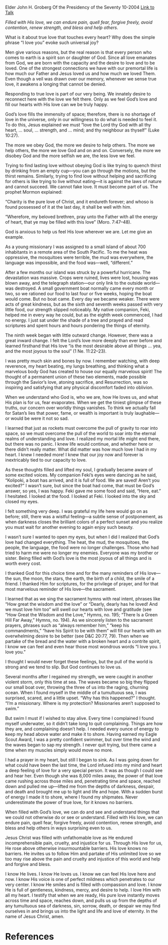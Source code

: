 Elder John H. Groberg
Of the Presidency of the Seventy
10-2004
[Link to Talk](https://www.churchofjesuschrist.org/study/general-conference/2004/10/the-power-of-gods-love?lang=eng)

_Filled with His love, we can endure pain, quell fear, forgive freely, avoid contention, renew strength, and bless and help others._

What is it about true love that touches every heart? Why does the simple phrase “I love you” evoke such universal joy?

Men give various reasons, but the real reason is that every person who comes to earth is a spirit son or daughter of God. Since all love emanates from God, we are born with the capacity and the desire to love and to be loved. One of the strongest connections we have with our premortal life is how much our Father and Jesus loved us and how much we loved Them. Even though a veil was drawn over our memory, whenever we sense true love, it awakens a longing that cannot be denied.

Responding to true love is part of our very being. We innately desire to reconnect here with the love we felt there. Only as we feel God’s love and fill our hearts with His love can we be truly happy.

God’s love fills the immensity of space; therefore, there is no shortage of love in the universe, only in our willingness to do what is needed to feel it. To do this, Jesus explained we must “love the Lord thy God with all thy heart, … soul, … strength, and … mind; and thy neighbour as thyself” (Luke 10:27).

The more we obey God, the more we desire to help others. The more we help others, the more we love God and on and on. Conversely, the more we disobey God and the more selfish we are, the less love we feel.

Trying to find lasting love without obeying God is like trying to quench thirst by drinking from an empty cup—you can go through the motions, but the thirst remains. Similarly, trying to find love without helping and sacrificing for others is like trying to live without eating—it is against the laws of nature and cannot succeed. We cannot fake love. It must become part of us. The prophet Mormon explained:



“Charity is the pure love of Christ, and it endureth forever; and whoso is found possessed of it at the last day, it shall be well with him.

“Wherefore, my beloved brethren, pray unto the Father with all the energy of heart, that ye may be filled with this love” (Moro. 7:47–48).

God is anxious to help us feel His love wherever we are. Let me give an example.

As a young missionary I was assigned to a small island of about 700 inhabitants in a remote area of the South Pacific. To me the heat was oppressive, the mosquitoes were terrible, the mud was everywhere, the language was impossible, and the food was—well, “different.”

After a few months our island was struck by a powerful hurricane. The devastation was massive. Crops were ruined, lives were lost, housing was blown away, and the telegraph station—our only link to the outside world—was destroyed. A small government boat normally came every month or two, so we rationed our food to last four or five weeks, hoping the boat would come. But no boat came. Every day we became weaker. There were acts of great kindness, but as the sixth and seventh weeks passed with very little food, our strength slipped noticeably. My native companion, Feki, helped me in every way he could, but as the eighth week commenced, I had no energy. I just sat under the shade of a tree and prayed and read scriptures and spent hours and hours pondering the things of eternity.

The ninth week began with little outward change. However, there was a great inward change. I felt the Lord’s love more deeply than ever before and learned firsthand that His love “is the most desirable above all things … yea, and the most joyous to the soul” (1 Ne. 11:22–23).

I was pretty much skin and bones by now. I remember watching, with deep reverence, my heart beating, my lungs breathing, and thinking what a marvelous body God has created to house our equally marvelous spirit! The thought of a permanent union of these two elements, made possible through the Savior’s love, atoning sacrifice, and Resurrection, was so inspiring and satisfying that any physical discomfort faded into oblivion.

When we understand who God is, who we are, how He loves us, and what His plan is for us, fear evaporates. When we get the tiniest glimpse of these truths, our concern over worldly things vanishes. To think we actually fall for Satan’s lies that power, fame, or wealth is important is truly laughable—or would be were it not so sad.

I learned that just as rockets must overcome the pull of gravity to roar into space, so we must overcome the pull of the world to soar into the eternal realms of understanding and love. I realized my mortal life might end there, but there was no panic. I knew life would continue, and whether here or there didn’t really matter. What did matter was how much love I had in my heart. I knew I needed more! I knew that our joy now and forever is inextricably tied to our capacity to love.

As these thoughts filled and lifted my soul, I gradually became aware of some excited voices. My companion Feki’s eyes were dancing as he said, “Kolipoki, a boat has arrived, and it is full of food. We are saved! Aren’t you excited?” I wasn’t sure, but since the boat had come, that must be God’s answer, so yes, I was happy. Feki gave me some food and said, “Here, eat.” I hesitated. I looked at the food. I looked at Feki. I looked into the sky and closed my eyes.

I felt something very deep. I was grateful my life here would go on as before; still, there was a wistful feeling—a subtle sense of postponement, as when darkness closes the brilliant colors of a perfect sunset and you realize you must wait for another evening to again enjoy such beauty.

I wasn’t sure I wanted to open my eyes, but when I did I realized that God’s love had changed everything. The heat, the mud, the mosquitoes, the people, the language, the food were no longer challenges. Those who had tried to harm me were no longer my enemies. Everyone was my brother or sister. Being filled with God’s love is the most joyous of all things and is worth every cost.

I thanked God for this choice time and for the many reminders of His love—the sun, the moon, the stars, the earth, the birth of a child, the smile of a friend. I thanked Him for scriptures, for the privilege of prayer, and for that most marvelous reminder of His love—the sacrament.

I learned that as we sing the sacrament hymns with real intent, phrases like “How great the wisdom and the love” or “Dearly, dearly has he loved! And we must love him too” will swell our hearts with love and gratitude (see “How Great the Wisdom and the Love,” Hymns, no. 195; “There Is a Green Hill Far Away,” Hymns, no. 194). As we sincerely listen to the sacrament prayers, phrases such as “always remember him,” “keep his commandments,” “have his Spirit to be with them” will fill our hearts with an overwhelming desire to be better (see D&C 20:77, 79). Then when we partake of the bread and the water with a broken heart and a contrite spirit, I know we can feel and even hear those most wondrous words “I love you. I love you.”

I thought I would never forget these feelings, but the pull of the world is strong and we tend to slip. But God continues to love us.

Several months after I regained my strength, we were caught in another violent storm, only this time at sea. The waves became so big they flipped our small boat over, throwing the three of us into the raging, churning ocean. When I found myself in the middle of a tumultuous sea, I was surprised, scared, and a little upset. “Why has this happened?” I thought. “I’m a missionary. Where is my protection? Missionaries aren’t supposed to swim.”

But swim I must if I wished to stay alive. Every time I complained I found myself underwater, so it didn’t take long to quit complaining. Things are how they are, and complaining doesn’t help. I needed every ounce of energy to keep my head above water and make it to shore. Having earned my Eagle Scout Award, I was a pretty confident swimmer, but over time the wind and the waves began to sap my strength. I never quit trying, but there came a time when my muscles simply would move no more.

I had a prayer in my heart, but still I began to sink. As I was going down for what could have been the last time, the Lord infused into my mind and heart a deep feeling of love for a very special person. It was as though I could see and hear her. Even though she was 8,000 miles away, the power of that love came rushing across those miles and, penetrating time and space, reached down and pulled me up—lifted me from the depths of darkness, despair, and death and brought me up to light and life and hope. With a sudden burst of energy I made it to shore, where I found my shipmates. Never underestimate the power of true love, for it knows no barriers.

When filled with God’s love, we can do and see and understand things that we could not otherwise do or see or understand. Filled with His love, we can endure pain, quell fear, forgive freely, avoid contention, renew strength, and bless and help others in ways surprising even to us.

Jesus Christ was filled with unfathomable love as He endured incomprehensible pain, cruelty, and injustice for us. Through His love for us, He rose above otherwise insurmountable barriers. His love knows no barriers. He invites us to follow Him and partake of His unlimited love so we too may rise above the pain and cruelty and injustice of this world and help and forgive and bless.

I know He lives. I know He loves us. I know we can feel His love here and now. I know His voice is one of perfect mildness which penetrates to our very center. I know He smiles and is filled with compassion and love. I know He is full of gentleness, kindness, mercy, and desire to help. I love Him with all my heart. I testify that when we are ready, His pure love instantly moves across time and space, reaches down, and pulls us up from the depths of any tumultuous sea of darkness, sin, sorrow, death, or despair we may find ourselves in and brings us into the light and life and love of eternity. In the name of Jesus Christ, amen.

# References
